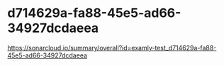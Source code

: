 # d714629a-fa88-45e5-ad66-34927dcdaeea
https://sonarcloud.io/summary/overall?id=examly-test_d714629a-fa88-45e5-ad66-34927dcdaeea
